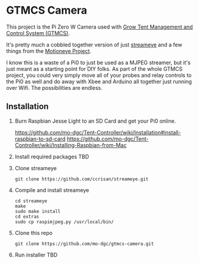 # GTMCS Camera

This project is the Pi Zero W Camera used with [Grow Tent Management and Control System (GTMCS)](https://github.com/mo-dgc/Tent-Controller).

It's pretty much a cobbled together version of just [streameye](https://github.com/ccrisan/streameye) and a few things from the [Motioneye Project](https://github.com/ccrisan/motioneye).

I know this is a waste of a Pi0 to just be used as a MJPEG streamer, but it's just meant as a starting point for DIY folks.  As part of the whole GTMCS project, you could very simply move all of your probes and relay controls to the Pi0 as well and do away with Xbee and Arduino all together just running over Wifi.  The possibilities are endless.

## Installation

1. Burn Raspbian Jesse Light to an SD Card and get your Pi0 online.

   https://github.com/mo-dgc/Tent-Controller/wiki/Installation#install-raspbian-to-sd-card
   https://github.com/mo-dgc/Tent-Controller/wiki/Installing-Raspbian-from-Mac
  
2. Install required packages
  TBD
  
3. Clone streameye
   ```
   git clone https://github.com/ccrisan/streameye.git
   ```
4. Compile and install streameye
   ```
   cd streameye
   make
   sudo make install
   cd extras
   sudo cp raspimjpeg.py /usr/local/bin/
   ```
   
5. Clone this repo
   ```
   git clone https://github.com/mo-dgc/gtmcs-camera.git
   ```
  
6. Run installer
  TBD
  
